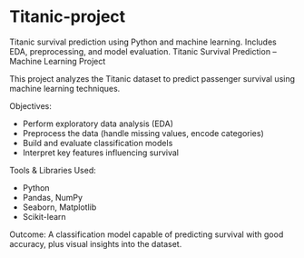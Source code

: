 # Titanic-project
Titanic survival prediction using Python and machine learning. Includes EDA, preprocessing, and model evaluation.
Titanic Survival Prediction – Machine Learning Project

This project analyzes the Titanic dataset to predict passenger survival using machine learning techniques.

Objectives:
- Perform exploratory data analysis (EDA)
- Preprocess the data (handle missing values, encode categories)
- Build and evaluate classification models
- Interpret key features influencing survival

Tools & Libraries Used:
- Python
- Pandas, NumPy
- Seaborn, Matplotlib
- Scikit-learn

 Outcome:
A classification model capable of predicting survival with good accuracy, plus visual insights into the dataset.
